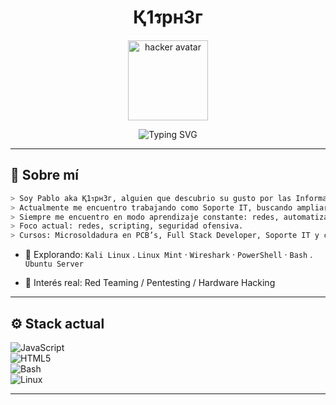<h1 align="center">Қ1รрнЗг</h1>
<p align="center">
  <img width="128" height="128" src="https://github.com/user-attachments/assets/049fe8da-7033-4c56-8ac9-7af94af5da4a" alt="hacker avatar"/>
</p>

<p align="center">
  <img src="https://readme-typing-svg.herokuapp.com?font=Fira+Code&duration=3000&pause=500&color=39FF14&center=true&vCenter=true&width=440&lines=Welcome+to+my+domain...;Bienvenid%40s+a+mi+universo;Aprendiendo+para+romper+y+proteger;" alt="Typing SVG" />
</p>

---

## 🧠 Sobre mí
```bash
> Soy Pablo aka Қ1รрнЗг, alguien que descubrio su gusto por las Informatica desde chico, desarmando-armando PC´s por simple curiosidad aunque recien a los 18 años me di cuenta que me gustaba mas que todo lo que habia visto hasta el momento.
> Actualmente me encuentro trabajando como Soporte IT, buscando ampliar concimientos y mejorar en todo aspecto.
> Siempre me encuentro en modo aprendizaje constante: redes, automatización, Linux y hacking ético.
> Foco actual: redes, scripting, seguridad ofensiva.
> Cursos: Microsoldadura en PCB’s, Full Stack Developer, Soporte IT y cursando REDES.
````

- 🧷 Explorando: `Kali Linux` . `Linux Mint` · `Wireshark` · `PowerShell` · `Bash` . `Ubuntu Server`
    
- 🧠 Interés real: Red Teaming / Pentesting / Hardware Hacking 
---

## ⚙️ Stack actual

![JavaScript](https://img.shields.io/badge/JavaScript-black?style=for-the-badge&logo=javascript&logoColor=F7DF1E)  
![HTML5](https://img.shields.io/badge/HTML5-black?style=for-the-badge&logo=html5&logoColor=E34F26)  
![Bash](https://img.shields.io/badge/Bash-black?style=for-the-badge&logo=gnubash&logoColor=white)  
![Linux](https://img.shields.io/badge/Linux-black?style=for-the-badge&logo=linux&logoColor=FCC624)  

---

